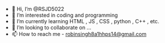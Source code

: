 - 👋 Hi, I’m @RSJD5022
- 👀 I’m interested in coding and programming
- 🌱 I’m currently learning HTML , JS , CSS , python , C++ , etc.
- 💞️ I’m looking to collaborate on ...
- 📫 How to reach me - robinsingh8a1hhps14@gmail.com

<!---
RSJD5022/RSJD5022 is a ✨ special ✨ repository because its `README.md` (this file) appears on your GitHub profile.
You can click the Preview link to take a look at your changes.
--->
